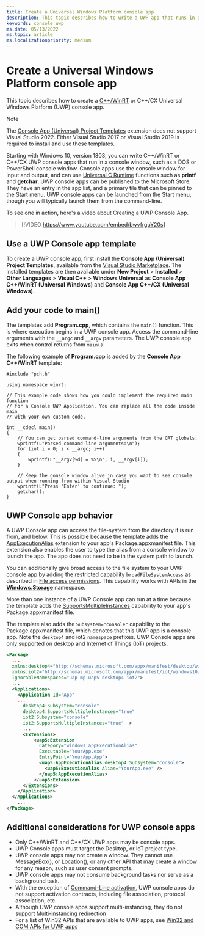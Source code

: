 ```yaml
---
title: Create a Universal Windows Platform console app
description: This topic describes how to write a UWP app that runs in a console window.
keywords: console uwp
ms.date: 05/13/2022
ms.topic: article
ms.localizationpriority: medium
---
```

# Create a Universal Windows Platform console app

This topic describes how to create a [C++/WinRT](../cpp-and-winrt-apis/intro-to-using-cpp-with-winrt.md) or C++/CX Universal Windows Platform (UWP) console app.

> [!NOTE]  
> The [Console App (Universal) Project Templates](https://marketplace.visualstudio.com/items?itemName=AndrewWhitechapelMSFT.ConsoleAppUniversal) extension does not support Visual Studio 2022. Either Visual Studio 2017 or Visual Studio 2019 is required to install and use these templates.

Starting with Windows 10, version 1803, you can write C++/WinRT or C++/CX UWP console apps that run in a console window, such as a DOS or PowerShell console window. Console apps use the console window for input and output, and can use [Universal C Runtime](/cpp/c-runtime-library/reference/crt-alphabetical-function-reference) functions such as **printf** and **getchar**. UWP console apps can be published to the Microsoft Store. They have an entry in the app list, and a primary tile that can be pinned to the Start menu. UWP console apps can be launched from the Start menu, though you will typically launch them from the command-line.

To see one in action, here's a video about Creating a UWP Console App.

> [!VIDEO https://www.youtube.com/embed/bwvfrguY20s]

## Use a UWP Console app template

To create a UWP console app, first install the **Console App (Universal) Project Templates**, available from the [Visual Studio Marketplace](https://marketplace.visualstudio.com/items?itemName=AndrewWhitechapelMSFT.ConsoleAppUniversal). The installed templates are then available under **New Project** > **Installed** > **Other Languages** > **Visual C++** > **Windows Universal** as **Console App C++/WinRT (Universal Windows)** and **Console App C++/CX (Universal Windows)**.

## Add your code to main()

The templates add **Program.cpp**, which contains the `main()` function. This is where execution begins in a UWP console app. Access the command-line arguments with the `__argc` and `__argv` parameters. The UWP console app exits when control returns from `main()`.

The following example of **Program.cpp** is added by the **Console App C++/WinRT** template:

```cppwinrt
#include "pch.h"

using namespace winrt;

// This example code shows how you could implement the required main function
// for a Console UWP Application. You can replace all the code inside main
// with your own custom code.

int __cdecl main()
{
    // You can get parsed command-line arguments from the CRT globals.
    wprintf(L"Parsed command-line arguments:\n");
    for (int i = 0; i < __argc; i++)
    {
        wprintf(L"__argv[%d] = %S\n", i, __argv[i]);
    }

    // Keep the console window alive in case you want to see console output when running from within Visual Studio
    wprintf(L"Press 'Enter' to continue: ");
    getchar();
}
```

## UWP Console app behavior

A UWP Console app can access the file-system from the directory it is run from, and below. This is possible because the template adds the [AppExecutionAlias](/uwp/schemas/appxpackage/uapmanifestschema/element-uap5-appexecutionalias) extension to your app's Package.appxmanifest file. This extension also enables the user to type the alias from a console window to launch the app. The app does not need to be in the system path to launch.

You can additionally give broad access to the file system to your UWP console app by adding the restricted capability `broadFileSystemAccess` as described in [File access permissions](../files/file-access-permissions.md). This capability works with APIs in the [**Windows.Storage**](/uwp/api/Windows.Storage) namespace.

More than one instance of a UWP Console app can run at a time because the template adds the [SupportsMultipleInstances](multi-instance-uwp.md) capability to your app's Package.appxmanifest file.

The template also adds the `Subsystem="console"` capability to the Package.appxmanifest file, which denotes that this UWP app is a console app. Note the `desktop4` and iot2 `namespace` prefixes. UWP Console apps are only supported on desktop and Internet of Things (IoT) projects.

```xml
<Package
  ...
  xmlns:desktop4="http://schemas.microsoft.com/appx/manifest/desktop/windows10/4" 
  xmlns:iot2="http://schemas.microsoft.com/appx/manifest/iot/windows10/2" 
  IgnorableNamespaces="uap mp uap5 desktop4 iot2">
  ...
  <Applications>
    <Application Id="App"
    ...
      desktop4:Subsystem="console" 
      desktop4:SupportsMultipleInstances="true" 
      iot2:Subsystem="console" 
      iot2:SupportsMultipleInstances="true"  >
      ...
      <Extensions>
          <uap5:Extension 
            Category="windows.appExecutionAlias" 
            Executable="YourApp.exe" 
            EntryPoint="YourApp.App">
            <uap5:AppExecutionAlias desktop4:Subsystem="console">
              <uap5:ExecutionAlias Alias="YourApp.exe" />
            </uap5:AppExecutionAlias>
          </uap5:Extension>
      </Extensions>
    </Application>
  </Applications>
    ...
</Package>
```

## Additional considerations for UWP console apps

- Only C++/WinRT and C++/CX UWP apps may be console apps.
- UWP Console apps must target the Desktop, or IoT project type.
- UWP console apps may not create a window. They cannot use MessageBox(), or Location(), or any other API that may create a window for any reason, such as user consent prompts.
- UWP console apps may not consume background tasks nor serve as a background task.
- With the exception of [Command-Line activation](https://blogs.windows.com/buildingapps/2017/07/05/command-line-activation-universal-windows-apps/#5YJUzjBoXCL4MhAe.97), UWP console apps do not support activation contracts, including file association, protocol association, etc.
- Although UWP console apps support multi-instancing, they do not support [Multi-instancing redirection](multi-instance-uwp.md)
- For a list of Win32 APIs that are available to UWP apps, see [Win32 and COM APIs for UWP apps](/uwp/win32-and-com/win32-and-com-for-uwp-apps)
